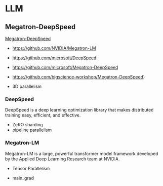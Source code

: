 # LLM


## Megatron-DeepSpeed

[Megatron-DeepSpeed](https://github.com/bigscience-workshop/Megatron-DeepSpeed)


* https://github.com/NVIDIA/Megatron-LM
* https://github.com/microsoft/DeepSpeed
* https://github.com/microsoft/Megatron-DeepSpeed
* https://github.com/bigscience-workshop/Megatron-DeepSpeed)



* 3D parallelism

### DeepSpeed

DeepSpeed is a deep learning optimization library that makes distributed training easy, efficient, and effective.

* ZeRO sharding
* pipeline parallelism


### Megatron-LM

Megatron-LM is a large, powerful transformer model framework developed by the Applied Deep Learning Research team at NVIDIA.

* Tensor Parallelism

* main_grad
